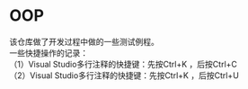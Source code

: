 # OOP
该仓库做了开发过程中做的一些测试例程。  
一些快捷操作的记录：  
（1）Visual Studio多行注释的快捷键：先按Ctrl+K ，后按Ctrl+C  
（2）Visual Studio多行注释的快捷键：先按Ctrl+K ，后按Ctrl+U  
